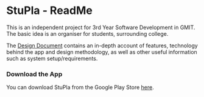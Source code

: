 # StuPla - ReadMe
This is an independent project for 3rd Year Software Development in GMIT. The basic idea is an organiser for students, surrounding college.  

The [Design Document](https://github.com/danielcregggmit/3rd-year-software-project-rebeccabernie/wiki) contains an in-depth account of features, technology behind the app and design methodology, as well as other useful information such as system setup/requirements.  

### Download the App

You can download StuPla from the Google Play Store [here](https://play.google.com/store/apps/details?id=com.ionicframework.stupla106948).  
